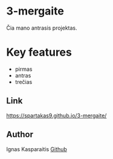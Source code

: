 # 3-mergaite

Čia mano antrasis projektas.

# Key features

- pirmas
- antras
- trečias

## Link

https://spartakas9.github.io/3-mergaite/

## Author

Ignas Kasparaitis [Github](https://github.com/Spartakas9)
